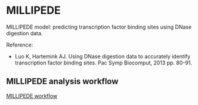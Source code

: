# MILLIPEDE


MILLIPEDE model: predicting transcription factor binding sites using DNase digestion data.

Reference: 

* Luo K, Hartemink AJ. Using DNase digestion data to accurately identify transcription factor binding sites. Pac Symp Biocomput, 2013 pp. 80-91.

## MILLIPEDE analysis workflow

[MILLIPEDE workflow][workflowr]

[workflowr]: https://kevinlkx.github.io/MILLIPEDE/



